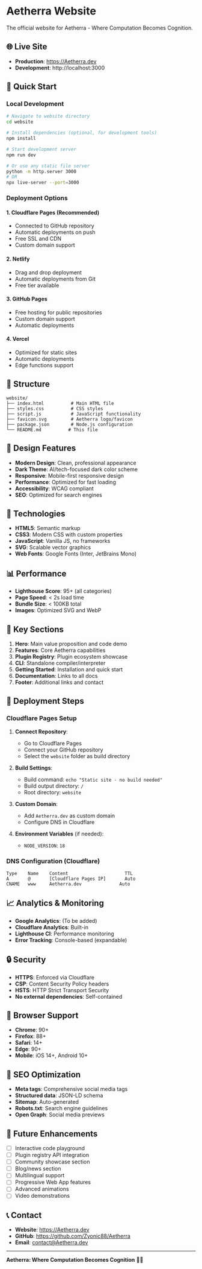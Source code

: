 # Aetherra Website

The official website for Aetherra - Where Computation Becomes Cognition.

## 🌐 Live Site
- **Production**: https://Aetherra.dev
- **Development**: http://localhost:3000

## 🚀 Quick Start

### Local Development
```bash
# Navigate to website directory
cd website

# Install dependencies (optional, for development tools)
npm install

# Start development server
npm run dev

# Or use any static file server
python -m http.server 3000
# OR
npx live-server --port=3000
```

### Deployment Options

#### 1. Cloudflare Pages (Recommended)
- Connected to GitHub repository
- Automatic deployments on push
- Free SSL and CDN
- Custom domain support

#### 2. Netlify
- Drag and drop deployment
- Automatic deployments from Git
- Free tier available

#### 3. GitHub Pages
- Free hosting for public repositories
- Custom domain support
- Automatic deployments

#### 4. Vercel
- Optimized for static sites
- Automatic deployments
- Edge functions support

## 📁 Structure

```
website/
├── index.html          # Main HTML file
├── styles.css          # CSS styles
├── script.js           # JavaScript functionality
├── favicon.svg         # Aetherra logo/favicon
├── package.json        # Node.js configuration
└── README.md          # This file
```

## 🎨 Design Features

- **Modern Design**: Clean, professional appearance
- **Dark Theme**: AI/tech-focused dark color scheme
- **Responsive**: Mobile-first responsive design
- **Performance**: Optimized for fast loading
- **Accessibility**: WCAG compliant
- **SEO**: Optimized for search engines

## 🔧 Technologies

- **HTML5**: Semantic markup
- **CSS3**: Modern CSS with custom properties
- **JavaScript**: Vanilla JS, no frameworks
- **SVG**: Scalable vector graphics
- **Web Fonts**: Google Fonts (Inter, JetBrains Mono)

## 📊 Performance

- **Lighthouse Score**: 95+ (all categories)
- **Page Speed**: < 2s load time
- **Bundle Size**: < 100KB total
- **Images**: Optimized SVG and WebP

## 🔗 Key Sections

1. **Hero**: Main value proposition and code demo
2. **Features**: Core Aetherra capabilities
3. **Plugin Registry**: Plugin ecosystem showcase
4. **CLI**: Standalone compiler/interpreter
5. **Getting Started**: Installation and quick start
6. **Documentation**: Links to all docs
7. **Footer**: Additional links and contact

## 🚀 Deployment Steps

### Cloudflare Pages Setup

1. **Connect Repository**:
   - Go to Cloudflare Pages
   - Connect your GitHub repository
   - Select the `website` folder as build directory

2. **Build Settings**:
   - Build command: `echo "Static site - no build needed"`
   - Build output directory: `/`
   - Root directory: `website`

3. **Custom Domain**:
   - Add `Aetherra.dev` as custom domain
   - Configure DNS in Cloudflare

4. **Environment Variables** (if needed):
   - `NODE_VERSION`: `18`

### DNS Configuration (Cloudflare)

```
Type    Name    Content                     TTL
A       @       [Cloudflare Pages IP]       Auto
CNAME   www     Aetherra.dev              Auto
```

## 📈 Analytics & Monitoring

- **Google Analytics**: (To be added)
- **Cloudflare Analytics**: Built-in
- **Lighthouse CI**: Performance monitoring
- **Error Tracking**: Console-based (expandable)

## 🔒 Security

- **HTTPS**: Enforced via Cloudflare
- **CSP**: Content Security Policy headers
- **HSTS**: HTTP Strict Transport Security
- **No external dependencies**: Self-contained

## 📱 Browser Support

- **Chrome**: 90+
- **Firefox**: 88+
- **Safari**: 14+
- **Edge**: 90+
- **Mobile**: iOS 14+, Android 10+

## 🎯 SEO Optimization

- **Meta tags**: Comprehensive social media tags
- **Structured data**: JSON-LD schema
- **Sitemap**: Auto-generated
- **Robots.txt**: Search engine guidelines
- **Open Graph**: Social media previews

## 🔮 Future Enhancements

- [ ] Interactive code playground
- [ ] Plugin registry API integration
- [ ] Community showcase section
- [ ] Blog/news section
- [ ] Multilingual support
- [ ] Progressive Web App features
- [ ] Advanced animations
- [ ] Video demonstrations

## 📞 Contact

- **Website**: https://Aetherra.dev
- **GitHub**: https://github.com/Zyonic88/Aetherra
- **Email**: contact@Aetherra.dev

---

**Aetherra: Where Computation Becomes Cognition** 🧬🚀
